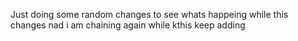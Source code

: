 Just doing some random changes to see whats happeing while this changes  nad i am chaining again while kthis keep adding 
